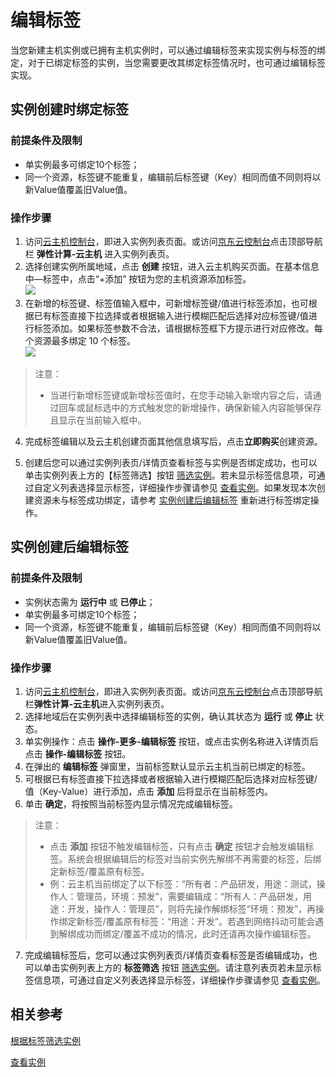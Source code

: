 # 编辑标签
当您新建主机实例或已拥有主机实例时，可以通过编辑标签来实现实例与标签的绑定，对于已绑定标签的实例，当您需要更改其绑定标签情况时，也可通过编辑标签实现。

## 实例创建时绑定标签

### 前提条件及限制
* 单实例最多可绑定10个标签；
* 同一个资源，标签键不能重复，编辑前后标签键（Key）相同而值不同则将以新Value值覆盖旧Value值。

### 操作步骤

1. 访问[云主机控制台](https://cns-console.jdcloud.com/host/compute/list)，即进入实例列表页面。或访问[京东云控制台](https://console.jdcloud.com)点击顶部导航栏 **弹性计算-云主机** 进入实例列表页。
2. 选择创建实例所属地域，点击 **创建** 按钮，进入云主机购买页面。在基本信息中—标签中，点击“+添加” 按钮为您的主机资源添加标签。<br> ![](https://img1.jcloudcs.com/cn/image/vm/CreateWithTags1new.png)
3. 在新增的标签键、标签值输入框中，可新增标签键/值进行标签添加，也可根据已有标签直接下拉选择或者根据输入进行模糊匹配后选择对应标签键/值进行标签添加。如果标签参数不合法，请根据标签框下方提示进行对应修改。每个资源最多绑定 10 个标签。<br> ![](https://img1.jcloudcs.com/cn/image/vm/CreateWithTags2new.png)

>注意：
>* 当进行新增标签键或新增标签值时，在您手动输入新增内容之后，请通过回车或鼠标选中的方式触发您的新增操作，确保新输入内容能够保存且显示在当前输入框中。

4. 完成标签编辑以及云主机创建页面其他信息填写后，点击**立即购买**创建资源。<br>

5. 创建后您可以通过实例列表页/详情页查看标签与实例是否绑定成功，也可以单击实例列表上方的【标签筛选】按钮 [筛选实例](Filter-by-Tag.md)。若未显示标签信息项，可通过自定义列表选择显示标签，详细操作步骤请参见 [查看实例](../Instance/Query-Instance-Info.md)。如果发现本次创建资源未与标签成功绑定，请参考 [实例创建后编辑标签](Edit-Tag#user-content-1) 重新进行标签绑定操作。

## 实例创建后编辑标签
<div id="user-content-1"></div>

### 前提条件及限制
* 实例状态需为 **运行中** 或 **已停止**；
* 单实例最多可绑定10个标签；
* 同一个资源，标签键不能重复，编辑前后标签键（Key）相同而值不同则将以新Value值覆盖旧Value值。

### 操作步骤

1. 访问[云主机控制台](https://cns-console.jdcloud.com/host/compute/list)，即进入实例列表页面。或访问[京东云控制台](https://console.jdcloud.com)点击顶部导航栏**弹性计算-云主机**进入实例列表页。
2. 选择地域后在实例列表中选择编辑标签的实例，确认其状态为 **运行** 或 **停止** 状态。
3. 单实例操作：点击 **操作-更多-编辑标签** 按钮，或点击实例名称进入详情页后点击 **操作-编辑标签** 按钮。
4. 在弹出的 **编辑标签** 弹窗里，当前标签默认显示云主机当前已绑定的标签。
5. 可根据已有标签直接下拉选择或者根据输入进行模糊匹配后选择对应标签键/值（Key-Value）进行添加，点击 **添加** 后将显示在当前标签内。
6. 单击 **确定**，将按照当前标签内显示情况完成编辑标签。

>注意：
>* 点击 **添加** 按钮不触发编辑标签，只有点击 **确定** 按钮才会触发编辑标签。系统会根据编辑后的标签对当前实例先解绑不再需要的标签，后绑定新标签/覆盖原有标签。
>* 例：云主机当前绑定了以下标签：“所有者：产品研发，用途：测试，操作人：管理员，环境：预发”，需要编辑成：“所有人：产品研发，用途：开发，操作人：管理员”，则将先操作解绑标签“环境：预发”，再操作绑定新标签/覆盖原有标签：“用途：开发”。若遇到网络抖动可能会遇到解绑成功而绑定/覆盖不成功的情况，此时还请再次操作编辑标签。

7. 完成编辑标签后，您可以通过实例列表页/详情页查看标签是否编辑成功，也可以单击实例列表上方的 **标签筛选** 按钮 [筛选实例](Filter-by-Tag.md)。请注意列表页若未显示标签信息项，可通过自定义列表选择显示标签，详细操作步骤请参见 [查看实例](../Instance/Query-Instance-Info.md)。

## 相关参考
[根据标签筛选实例](Filter-by-Tag.md)

[查看实例](../Instance/Query-Instance-Info.md)



